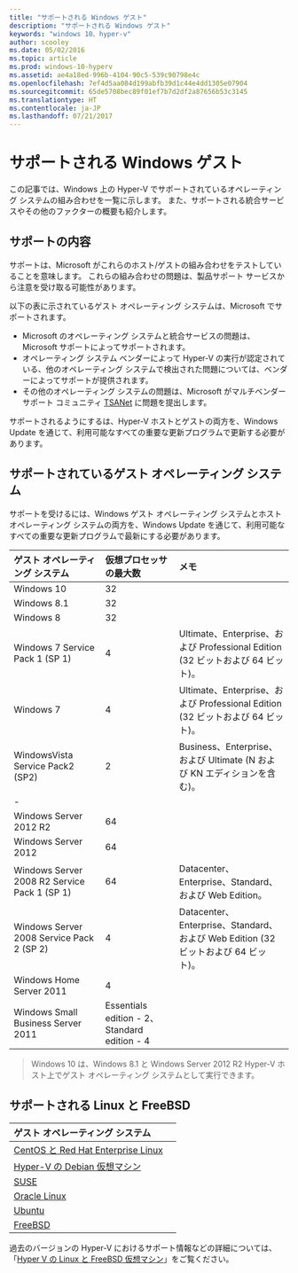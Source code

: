 ```yaml
---
title: "サポートされる Windows ゲスト"
description: "サポートされる Windows ゲスト"
keywords: "windows 10、hyper-v"
author: scooley
ms.date: 05/02/2016
ms.topic: article
ms.prod: windows-10-hyperv
ms.assetid: ae4a18ed-996b-4104-90c5-539c90798e4c
ms.openlocfilehash: 7ef4d5aa084d199abfb39d1c44e4dd1305e07904
ms.sourcegitcommit: 65de5708bec89f01ef7b7d2df2a87656b53c3145
ms.translationtype: HT
ms.contentlocale: ja-JP
ms.lasthandoff: 07/21/2017
---
```

# サポートされる Windows ゲスト 

この記事では、Windows 上の Hyper-V でサポートされているオペレーティング システムの組み合わせを一覧に示します。  また、サポートされる統合サービスやその他のファクターの概要も紹介します。

## サポートの内容 
サポートは、Microsoft がこれらのホスト/ゲストの組み合わせをテストしていることを意味します。  これらの組み合わせの問題は、製品サポート サービスから注意を受け取る可能性があります。
 
以下の表に示されているゲスト オペレーティング システムは、Microsoft でサポートされます。
* Microsoft のオペレーティング システムと統合サービスの問題は、Microsoft サポートによってサポートされます。
* オペレーティング システム ベンダーによって Hyper-V の実行が認定されている、他のオペレーティング システムで検出された問題については、ベンダーによってサポートが提供されます。
* その他のオペレーティング システムの問題は、Microsoft がマルチベンダー サポート コミュニティ [TSANet](http://www.tsanet.org/) に問題を提出します。

サポートされるようにするは、Hyper-V ホストとゲストの両方を、Windows Update を通じて、利用可能なすべての重要な更新プログラムで更新する必要があります。

## サポートされているゲスト オペレーティング システム

サポートを受けるには、Windows ゲスト オペレーティング システムとホスト オペレーティング システムの両方を、Windows Update を通じて、利用可能なすべての重要な更新プログラムで最新にする必要があります。

| ゲスト オペレーティング システム |  仮想プロセッサの最大数 | メモ | 
|:-----|:-----|:-----|
| Windows 10 | 32 | |
| Windows 8.1 | 32 | |
| Windows 8 | 32 |  |
| Windows 7 Service Pack 1 (SP 1) | 4 | Ultimate、Enterprise、および Professional Edition (32 ビットおよび 64 ビット)。 |
| Windows 7 | 4 | Ultimate、Enterprise、および Professional Edition (32 ビットおよび 64 ビット)。 |
| WindowsVista Service Pack2 (SP2) | 2 | Business、Enterprise、および Ultimate (N および KN エディションを含む)。 | 
| - | | |
| Windows Server 2012 R2 | 64 | |
| Windows Server 2012 | 64 | |
| Windows Server 2008 R2 Service Pack 1 (SP 1) | 64 | Datacenter、Enterprise、Standard、および Web Edition。 |
| Windows Server 2008 Service Pack 2 (SP 2) | 4 | Datacenter、Enterprise、Standard、および Web Edition (32 ビットおよび 64 ビット)。 |
| Windows Home Server 2011 | 4 | |
| Windows Small Business Server 2011 | Essentials edition - 2、Standard edition - 4 | |
  
 > Windows 10 は、Windows 8.1 と Windows Server 2012 R2 Hyper-V ホスト上でゲスト オペレーティング システムとして実行できます。

## サポートされる Linux と FreeBSD

| ゲスト オペレーティング システム |  |
|:-----|:------|
| [CentOS と Red Hat Enterprise Linux ](https://technet.microsoft.com/library/dn531026.aspx) | |
| [Hyper-V の Debian 仮想マシン](https://technet.microsoft.com/library/dn614985.aspx) | |
| [SUSE](https://technet.microsoft.com/en-us/library/dn531027.aspx) | |
| [Oracle Linux](https://technet.microsoft.com/en-us/library/dn609828.aspx)  | |
| [Ubuntu](https://technet.microsoft.com/en-us/library/dn531029.aspx) | |
| [FreeBSD](https://technet.microsoft.com/library/dn848318.aspx) | |

過去のバージョンの Hyper-V におけるサポート情報などの詳細については、「[Hyper V の Linux と FreeBSD 仮想マシン](https://technet.microsoft.com/library/dn531030.aspx)」をご覧ください。
